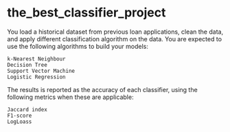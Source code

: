 # the_best_classifier_project


You load a historical dataset from previous loan applications, clean the data, and apply different classification algorithm on the data. You are expected to use the following algorithms to build your models:

    k-Nearest Neighbour
    Decision Tree
    Support Vector Machine
    Logistic Regression

The results is reported as the accuracy of each classifier, using the following metrics when these are applicable:

    Jaccard index
    F1-score
    LogLoass